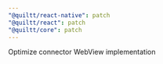 ```yaml
---
"@quiltt/react-native": patch
"@quiltt/react": patch
"@quiltt/core": patch
---
```


Optimize connector WebView implementation
